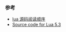 
### 参考
 - [lua 源码阅读顺序](https://www.cnblogs.com/hangj/p/5532643.html)
 - [Source code for Lua 5.3](http://www.lua.org/source/5.3/)
